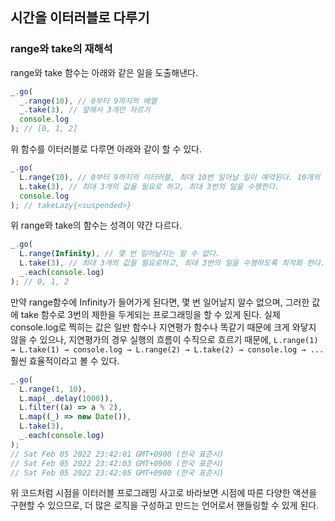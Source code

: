﻿## 시간을 이터러블로 다루기

### range와 take의 재해석

range와 take 함수는 아래와 같은 일을 도출해낸다.

```jsx
_.go(
  _.range(10), // 0부터 9까지의 배열
  _.take(3), // 앞에서 3개만 자르기
  console.log
); // [0, 1, 2]
```

위 함수를 이터러블로 다루면 아래와 같이 할 수 있다.

```jsx
_.go(
  L.range(10), // 0부터 9까지의 이터러블, 최대 10번 일어날 일이 예약된다. 10개의 배열을 만들겠다가 아닌 계획을 의미함
  L.take(3), // 최대 3개의 값을 필요로 하고, 최대 3번의 일을 수행한다.
  console.log
); // takeLazy{<suspended>}
```

위 range와 take의 함수는 성격이 약간 다르다.

```jsx
_.go(
  L.range(Infinity), // 몇 번 일어날지는 알 수 없다.
  L.take(3), // 최대 3개의 값을 필요로하고, 최대 3번의 일을 수행하도록 최적화 한다.
  _.each(console.log)
); // 0, 1, 2
```

만약 range함수에 Infinity가 들어가게 된다면, 몇 번 일어날지 알수 없으며, 그러한 값에 take 함수로 3번의 제한을 두게되는 프로그래밍을 할 수 있게 된다. 실제 console.log로 찍히는 값은 일반 함수나 지연평가 함수나 똑같기 때문에 크게 와닿지 않을 수 있으나, 지연평가의 경우 실행의 흐름이 수직으로 흐르기 때문에, `L.range(1) → L.take(1) → console.log → L.range(2) → L.take(2) → console.log → ...` 훨씬 효율적이라고 볼 수 있다.

```jsx
_.go(
  L.range(1, 10),
  L.map(_.delay(1000)),
  L.filter((a) => a % 2),
  L.map((_) => new Date()),
  L.take(3),
  _.each(console.log)
);
// Sat Feb 05 2022 23:42:01 GMT+0900 (한국 표준시)
// Sat Feb 05 2022 23:42:03 GMT+0900 (한국 표준시)
// Sat Feb 05 2022 23:42:05 GMT+0900 (한국 표준시)
```

위 코드처럼 시점을 이터러블 프로그래밍 사고로 바라보면 시점에 따른 다양한 액션을 구현할 수 있으므로, 더 많은 로직을 구성하고 만드는 언어로서 핸들링할 수 있게 된다.
